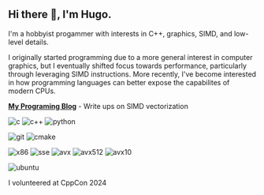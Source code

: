 ## Hi there 👋, I'm Hugo.

I'm a hobbyist progammer with interests in C++, graphics, SIMD, and low-level details.

I originally started programming due to a more general interest in computer graphics, but I eventually shifted focus towards performance, particularly through leveraging SIMD instructions. More recently, I've become interested in how programming languages can better expose the capabilites of modern CPUs.

**[My Programing Blog](https://hugeonotation.github.io/pblog.html)** - Write ups on SIMD vectorization

<p>
  <img alt="c" src="https://img.shields.io/badge/-C-A8B9CC?style=flat" />
  <img alt="c++" src="https://img.shields.io/badge/-C++-00599C?style=flat" />
  <img alt="python" src="https://img.shields.io/badge/-Python-3776AB?style=flat" />
</p>
<p>
  <img alt="git" src="https://img.shields.io/badge/-Git-F05032?style=flat" />
  <img alt="cmake" src="https://img.shields.io/badge/-CMake-064F8C?style=flat" />
</p>
<p>
  <img alt="x86" src="https://img.shields.io/badge/-x86-949494?style=flat" />
  <img alt="sse" src="https://img.shields.io/badge/-SSE-cae0ab?style=flat" />
  <img alt="avx" src="https://img.shields.io/badge/-AVX-4eb265?style=flat" />
  <img alt="avx512" src="https://img.shields.io/badge/-AVX512-7bafde?style=flat" />
  <img alt="avx10" src="https://img.shields.io/badge/-AVX10-545454?style=flat" />
</p>
<p>
  <img alt="ubuntu" src="https://img.shields.io/badge/-Ubuntu-E95420?style=flat" />
</p>

I volunteered at CppCon 2024
